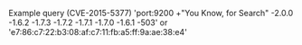 Example query (CVE-2015-5377) 'port:9200 +"You Know, for Search" -2.0.0 -1.6.2 -1.7.3 -1.7.2 -1.7.1 -1.7.0 -1.6.1 -503'
or
'e7:86:c7:22:b3:08:af:c7:11:fb:a5:ff:9a:ae:38:e4'

